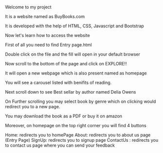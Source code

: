 Welcome to my project

It is a website named as BuyBooks.com

It is developed with the help of HTML, CSS, Javascript and Bootstrap

Now let's learn how to access the website

First of all you need to find Entry page.html

Double click on the file and the fill will open in your default browser

Now scroll to the bottom of the page and click on EXPLORE!!

It will open a new webpage which is also present named as homepage

You will see a carousel listed with benifits of reading.

Next scroll down to see Best sellar by author named Delia Owens

On Further scrolling you may select book by genre which on clicking would redirect you to a new page.

You may download the book as a PDF or buy it on amazon

Moreover, on homepage on the top right corner you will find 4 buttons

Home: redirects you to homePage
About: redirects you to about us page (Entry Page)
SignUp: redirects you to signup page
ContactUs : redirects you to contact us page where you can send your feedback